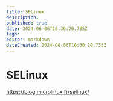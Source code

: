 ```yaml
---
title: SELinux
description: 
published: true
date: 2024-06-06T16:30:20.735Z
tags: 
editor: markdown
dateCreated: 2024-06-06T16:30:20.735Z
---
```


# SELinux

<https://blog.microlinux.fr/selinux/>

